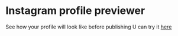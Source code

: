 # Instagram profile previewer
See how your profile will look like before publishing
U can try it [here](#)
